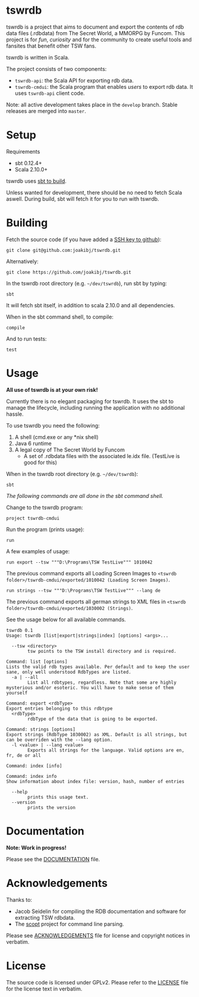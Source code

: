 tswrdb
======

tswrdb is a project that aims to document and export the contents of rdb data files (.rdbdata) from The Secret World, a MMORPG by Funcom. This project is for *fun*, *curiosity* and for the community to create useful tools and fansites that benefit other TSW fans.

tswrdb is written in Scala.

The project consists of two components:

* `tswrdb-api`: the Scala API for exporting rdb data.
* `tswrdb-cmdui`: the Scala program that enables *users* to export rdb data. It uses `tswrdb-api` client code.

Note: all active development takes place in the `develop` branch. Stable releases are merged into `master`.

Setup
==========

Requirements
* sbt 0.12.4+
* Scala 2.10.0+

tswrdb uses [sbt to build](http://www.scala-sbt.org/release/docs/Getting-Started/Setup.html).

Unless wanted for development, there should be no need to fetch Scala aswell. During build, sbt will fetch it for you to run with tswrdb.

Building
========

Fetch the source code (if you have added a [SSH key to github](https://help.github.com/articles/generating-ssh-keys)):

    git clone git@github.com:joakibj/tswrdb.git

Alternatively:

    git clone https://github.com/joakibj/tswrdb.git

In the tswrdb root directory (e.g. ``~/dev/tswrdb``), run sbt by typing:

    sbt

It will fetch sbt itself, in addition to scala 2.10.0 and all dependencies.

When in the sbt command shell, to compile:

    compile

And to run tests:

    test

Usage
=====

**All use of tswrdb is at your own risk!**

Currently there is no elegant packaging for tswrdb. It uses the sbt to manage the lifecycle, including running the application with no additional hassle.

To use tswrdb you need the following:

1. A shell (cmd.exe or any *nix shell)
2. Java 6 runtime
3. A legal copy of The Secret World by Funcom
    * A set of .rdbdata files with the associated le.idx file. (TestLive is good for this)

When in the tswrdb root directory (e.g. ``~/dev/tswrdb``):

    sbt

*The following commands are all done in the sbt command shell.*

Change to the tswrdb program:

    project tswrdb-cmdui

Run the program (prints usage):

    run

A few examples of usage:

    run export --tsw """D:\Programs\TSW TestLive""" 1010042

The previous command exports all Loading Screen Images to ``<tswrdb folder>/tswrdb-cmdui/exported/1010042 (Loading Screen Images)``.

    run strings --tsw """D:\Programs\TSW TestLive""" --lang de

The previous command exports all german strings to XML files in ``<tswrdb folder>/tswrdb-cmdui/exported/1030002 (Strings)``.

See the usage below for all available commands.

```
tswrdb 0.1
Usage: tswrdb [list|export|strings|index] [options] <args>...

  --tsw <directory>
        tsw points to the TSW install directory and is required.

Command: list [options]
Lists the valid rdb types available. Per default and to keep the user sane, only well understood RdbTypes are listed.
  -a | --all
        List all rdbtypes, regardless. Note that some are highly mysterious and/or esoteric. You will have to make sense of them yourself

Command: export <rdbType>
Export entries belonging to this rdbtype
  <rdbType>
        rdbType of the data that is going to be exported.

Command: strings [options]
Export strings (RdbType 1030002) as XML. Default is all strings, but can be overriden with the --lang option.
  -l <value> | --lang <value>
        Exports all strings for the language. Valid options are en, fr, de or all

Command: index [info]

Command: index info
Show information about index file: version, hash, number of entries

  --help
        prints this usage text.
  --version
        prints the version
```

Documentation
=============
**Note: Work in progress!**

Please see the [DOCUMENTATION](docs/DOCUMENTATION.md) file.

Acknowledgements
================

Thanks to:

* Jacob Seidelin for compiling the RDB documentation and software for extracting TSW rdbdata.
* The [scopt](https://github.com/scopt/scopt) project for command line parsing.

Please see [ACKNOWLEDGEMENTS](docs/ACKNOWLEDGEMENTS.md) file for license and copyright notices in verbatim.

License
=======

The source code is licensed under GPLv2. Please refer to the [LICENSE](LICENSE) file for the license text in verbatim.
